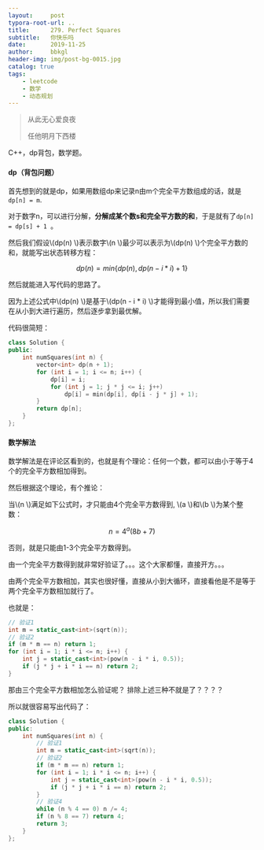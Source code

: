 ```yaml
---
layout:     post
typora-root-url: ..
title:      279. Perfect Squares
subtitle:   你快乐吗
date:       2019-11-25
author:     bbkgl
header-img: img/post-bg-0015.jpg
catalog: true
tags:
    - leetcode
    - 数学
    - 动态规划
---
```


>从此无心爱良夜
>
>任他明月下西楼

C++，dp背包，数学题。

#### dp（背包问题）

首先想到的就是dp，如果用数组dp来记录n由m个完全平方数组成的话，就是`dp[n] = m`.

对于数字n，可以进行分解，**分解成某个数s和完全平方数的和**，于是就有了`dp[n] = dp[s] + 1 `。

然后我们假设\\(dp(n) \\)表示数字\\(n \\)最少可以表示为\\(dp(n) \\)个完全平方数的和，就能写出状态转移方程：

$$ dp(n) = min\{dp(n), dp(n - i * i) + 1\} $$

然后就能进入写代码的思路了。

因为上述公式中\\(dp(n) \\)是基于\\(dp(n - i * i) \\)才能得到最小值，所以我们需要在从小到大进行遍历，然后逐步拿到最优解。

代码很简短：

```cpp
class Solution {
public:
    int numSquares(int n) {
        vector<int> dp(n + 1);
        for (int i = 1; i <= n; i++) {
            dp[i] = i;
            for (int j = 1; j * j <= i; j++) 
                dp[i] = min(dp[i], dp[i - j * j] + 1);
        }
        return dp[n];
    }
};
```

#### 数学解法

数学解法是在评论区看到的，也就是有个理论：任何一个数，都可以由小于等于4个的完全平方数相加得到。

然后根据这个理论，有个推论：

当\\(n \\)满足如下公式时，才只能由4个完全平方数得到, \\(a \\)和\\(b \\)为某个整数：

$$ n = 4^a (8b + 7)$$

否则，就是只能由1-3个完全平方数得到。

由一个完全平方数得到就非常好验证了。。。这个大家都懂，直接开方。。。

由两个完全平方数相加，其实也很好懂，直接从小到大循环，直接看他是不是等于两个完全平方数相加就行了。

也就是：

```cpp
// 验证1
int m = static_cast<int>(sqrt(n));
// 验证2
if (m * m == n) return 1; 
for (int i = 1; i * i <= n; i++) {
    int j = static_cast<int>(pow(n - i * i, 0.5));
    if (j * j + i * i == n) return 2;
}
```

那由三个完全平方数相加怎么验证呢？  排除上述三种不就是了？？？？

所以就很容易写出代码了：

```cpp
class Solution {
public:
    int numSquares(int n) {
        // 验证1
        int m = static_cast<int>(sqrt(n));
        // 验证2
        if (m * m == n) return 1; 
        for (int i = 1; i * i <= n; i++) {
            int j = static_cast<int>(pow(n - i * i, 0.5));
            if (j * j + i * i == n) return 2;
        }
        // 验证4
        while (n % 4 == 0) n /= 4;
        if (n % 8 == 7) return 4;
        return 3;
    }
};
```


